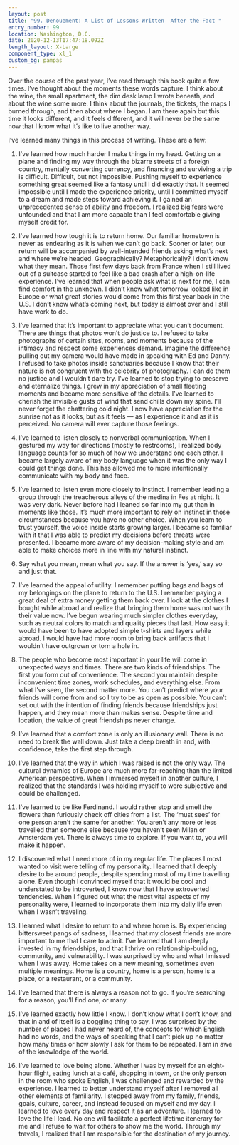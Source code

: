 ```yaml
---
layout: post
title: "99. Denouement: A List of Lessons Written  After the Fact "
entry_number: 99
location: Washington, D.C.
date: 2020-12-13T17:47:18.092Z
length_layout: X-Large
component_type: xl_1
custom_bg: pampas
---
```

Over the course of the past year, I’ve read through this book quite a few times. I’ve thought about the moments these words capture. I think about the wine, the small apartment, the dim desk lamp I wrote beneath, and about the wine some more. I think about the journals, the tickets, the maps I burned through, and then about where I began. I am there again but this time it looks different, and it feels different, and it will never be the same now that I know what it’s like to live another way.

I’ve learned many things in this process of writing. These are a few: 

1. I’ve learned how much harder I make things in my head. Getting on a plane and finding my way through the bizarre streets of a foreign country, mentally converting currency, and financing and surviving a trip is difficult. Difficult, but not impossible. Pushing myself to experience something great seemed like a fantasy until I did exactly that. It seemed impossible until I made the experience priority, until I committed myself to a dream and made steps toward achieving it. I gained an unprecedented sense of ability and freedom. I realized big fears were unfounded and that I am more capable than I feel comfortable giving myself credit for.

2. I’ve learned how tough it is to return home. Our familiar hometown is never as endearing as it is when we can’t go back. Sooner or later, our return will be accompanied by well-intended friends asking what’s next and where we’re headed. Geographically? Metaphorically? I don’t know what they mean. Those first few days back from France when I still lived out of a suitcase started to feel like a bad crash after a high-on-life experience. I’ve learned that when people ask what is next for me, I can find comfort in the unknown. I didn’t know what tomorrow looked like in Europe or what great stories would come from this first year back in the U.S. I don’t know what’s coming next, but today is almost over and I still have work to do.

3. I’ve learned that it’s important to appreciate what you can’t document. There are things that photos won’t do justice to. I refused to take photographs of certain sites, rooms, and moments because of the intimacy and respect some experiences demand. Imagine the difference pulling out my camera would have made in speaking with Ed and Danny. I refused to take photos inside sanctuaries because I know that their nature is not congruent with the celebrity of photography. I can do them no justice and I wouldn’t dare try. I’ve learned to stop trying to preserve and eternalize things. I grew in my appreciation of small fleeting moments and became more sensitive of the details. I’ve learned to cherish the invisible gusts of wind that send chills down my spine. I’ll never forget the chattering cold night. I now have appreciation for the sunrise not as it looks, but as it feels — as I experience it and as it is perceived. No camera will ever capture those feelings.

4. I’ve learned to listen closely to nonverbal communication. When I gestured my way for directions (mostly to restrooms), I realized body language counts for so much of how we understand one each other. I became largely aware of my body language when it was the only way I could get things done. This has allowed me to more intentionally communicate with my body and face.

5. I’ve learned to listen even more closely to instinct. I remember leading a group through the treacherous alleys of the medina in Fes at night. It was very dark. Never before had I leaned so far into my gut than in moments like those. It’s much more important to rely on instinct in those circumstances because you have no other choice. When you learn to trust yourself, the voice inside starts growing larger. I became so familiar with it that I was able to predict my decisions before threats were presented. I became more aware of my decision-making style and am able to make choices more in line with my natural instinct.

6. Say what you mean, mean what you say. If the answer is ‘yes,’ say so and just that.

7. I’ve learned the appeal of utility. I remember putting bags and bags of my belongings on the plane to return to the U.S. I remember paying a great deal of extra money getting them back over. I look at the clothes I bought while abroad and realize that bringing them home was not worth their value now. I’ve begun wearing much simpler clothes everyday, such as neutral colors to match and quality pieces that last. How easy it would have been to have adopted simple t-shirts and layers while abroad. I would have had more room to bring back artifacts that I wouldn’t have outgrown or torn a hole in. 

8. The people who become most important in your life will come in unexpected ways and times. There are two kinds of friendships. The first you form out of convenience. The second you maintain despite inconvenient time zones, work schedules, and everything else. From what I’ve seen, the second matter more. You can’t predict where your friends will come from and so I try to be as open as possible. You can’t set out with the intention of finding friends because friendships just happen, and they mean more than makes sense. Despite time and location, the value of great friendships never change. 

9. I’ve learned that a comfort zone is only an illusionary wall. There is no need to break the wall down. Just take a deep breath in and, with confidence, take the first step through.

10. I’ve learned that the way in which I was raised is not the only way. The cultural dynamics of Europe are much more far-reaching than the limited American perspective. When I immersed myself in another culture, I realized that the standards I was holding myself to were subjective and could be challenged. 

11. I’ve learned to be like Ferdinand. I would rather stop and smell the flowers than furiously check off cities from a list. The ‘must sees’ for one person aren’t the same for another. You aren’t any more or less travelled than someone else because you haven’t seen Milan or Amsterdam yet. There is always time to explore. If you want to, you will make it happen.

12. I discovered what I need more of in my regular life. The places I most wanted to visit were telling of my personality. I learned that I deeply desire to be around people, despite spending most of my time travelling alone. Even though I convinced myself that it would be cool and understated to be introverted, I know now that I have extroverted tendencies. When I figured out what the most vital aspects of my personality were, I learned to incorporate them into my daily life even when I wasn’t traveling. 

13. I learned what I desire to return to and where home is. By experiencing bittersweet pangs of sadness, I learned that my closest friends are more important to me that I care to admit. I’ve learned that I am deeply invested in my friendships, and that I thrive on relationship-building, community, and vulnerability. I was surprised by who and what I missed when I was away. Home takes on a new meaning, sometimes even multiple meanings. Home is a country, home is a person, home is a place, or a restaurant, or a community.

14. I’ve learned that there is always a reason not to go. If you’re searching for a reason, you’ll find one, or many.

15. I’ve learned exactly how little I know. I don’t know what I don’t know, and that in and of itself is a boggling thing to say. I was surprised by the number of places I had never heard of, the concepts for which English had no words, and the ways of speaking that I can’t pick up no matter how many times or how slowly I ask for them to be repeated. I am in awe of the knowledge of the world.

16. I’ve learned to love being alone. Whether I was by myself for an eight-hour flight, eating lunch at a café, shopping in town, or the only person in the room who spoke English, I was challenged and rewarded by the experience. I learned to better understand myself after I removed all other elements of familiarity. I stepped away from my family, friends, goals, culture, career, and instead focused on myself and my day. I learned to love every day and respect it as an adventure. 
I learned to love the life I lead. No one will facilitate a perfect lifetime itenerary for me and I refuse to wait for others to show me the world. Through my travels, I realized that I am responsible for the destination of my journey.